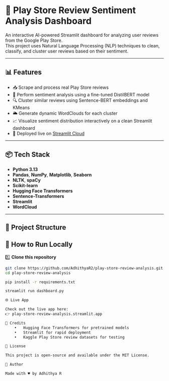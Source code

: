 # 📱 Play Store Review Sentiment Analysis Dashboard

An interactive AI-powered Streamlit dashboard for analyzing user reviews from the Google Play Store.  
This project uses Natural Language Processing (NLP) techniques to clean, classify, and cluster user reviews based on their sentiment.

---

## 📊 Features

- 📥 Scrape and process real Play Store reviews
- 💬 Perform sentiment analysis using a fine-tuned DistilBERT model
- 🔍 Cluster similar reviews using Sentence-BERT embeddings and KMeans
- 🌥️ Generate dynamic WordClouds for each cluster
- 📈 Visualize sentiment distribution interactively on a clean Streamlit dashboard
- 🚀 Deployed live on [Streamlit Cloud](https://play-store-review-analysis-zrhcy7gxteovzznmyjcxuq.streamlit.app/)

---

## 📦 Tech Stack

- **Python 3.13**
- **Pandas**, **NumPy**, **Matplotlib**, **Seaborn**
- **NLTK**, **spaCy**
- **Scikit-learn**
- **Hugging Face Transformers**
- **Sentence-Transformers**
- **Streamlit**
- **WordCloud**

---

## 📁 Project Structure



## 🚀 How to Run Locally

1️⃣ **Clone this repository**
```bash
git clone https://github.com/AdhithyaR2/play-store-review-analysis.git
cd play-store-review-analysis

pip install -r requirements.txt

streamlit run dashboard.py

🌐 Live App

Check out the live app here:
👉 play-store-review-analysis.streamlit.app

📌 Credits
	•	Hugging Face Transformers for pretrained models
	•	Streamlit for rapid deployment
	•	Kaggle Play Store review datasets for testing

📜 License

This project is open-source and available under the MIT License.

📣 Author

Made with ♥️ by Adhithya R

